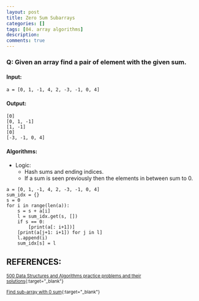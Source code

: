 ```yaml
---
layout: post
title: Zero Sum Subarrays
categories: []
tags: [04. array algorithms]
description:
comments: true
---
```


### Q: Given an array find a pair of element with the given sum.

#### Input:

```python3
a = [0, 1, -1, 4, 2, -3, -1, 0, 4]
```

#### Output:

```python3
[0]
[0, 1, -1]
[1, -1]
[0]
[-3, -1, 0, 4]
```

#### Algorithms:

* Logic:
  * Hash sums and ending indices.
  * If a sum is seen previously then the elements in between sum to 0.

```python3
a = [0, 1, -1, 4, 2, -3, -1, 0, 4]
sum_idx = {}
s = 0
for i in range(len(a)):
    s = s + a[i]
    l = sum_idx.get(s, [])
    if s == 0:
        [print(a[: i+1])]
    [print(a[j+1: i+1]) for j in l]   
    l.append(i)
    sum_idx[s] = l
```

## REFERENCES:

<small>[500 Data Structures and Algorithms practice problems and their solutions](https://techiedelight.quora.com/500-Data-Structures-and-Algorithms-practice-problems-and-their-solutions){:target="_blank"}</small>

<small>[Find sub-array with 0 sum](http://www.techiedelight.com/find-sub-array-with-0-sum/){:target="_blank"}</small>
